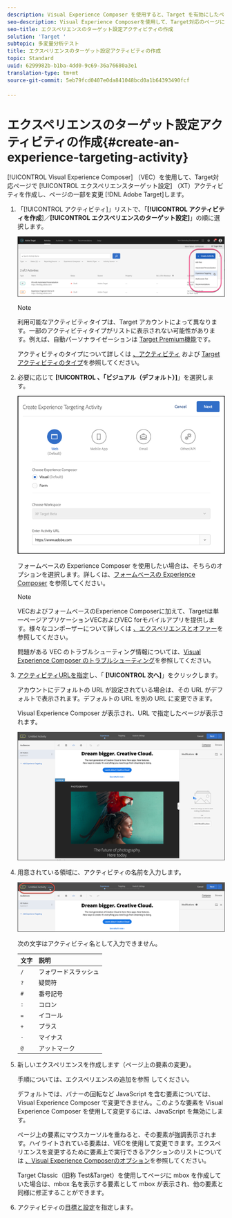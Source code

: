 ```yaml
---
description: Visual Experience Composer を使用すると、Target を有効にしたページ上にエクスペリエンスのターゲット設定アクティビティを作成し、Target 内でページの一部を変更することができます。
seo-description: Visual Experience Composerを使用して、Target対応のページにエクスペリエンスのターゲット設定アクティビティを作成し、Adobe Target内でページの一部を変更します。
seo-title: エクスペリエンスのターゲット設定アクティビティの作成
solution: 'Target '
subtopic: 多変量分析テスト
title: エクスペリエンスのターゲット設定アクティビティの作成
topic: Standard
uuid: 6299982b-b1ba-4dd0-9c69-36a76680a3e1
translation-type: tm+mt
source-git-commit: 5eb79fcd0407e0da841048bcd0a1b64393490fcf

---
```



# エクスペリエンスのターゲット設定アクティビティの作成{#create-an-experience-targeting-activity}

[!UICONTROL Visual Experience Composer] （VEC）を使用して、Target対応ページで [!UICONTROL エクスペリエンスターゲット設定] （XT）アクティビティを作成し、ページの一部を変更 [!DNL Adobe Target]します。

1. 「[!UICONTROL アクティビティ]」リストで、「**[!UICONTROL アクティビティを作成**]／**[!UICONTROL エクスペリエンスのターゲット設定]**」の順に選択します。

   ![アクティビティを作成/エクスペリエンスのターゲット設定](/help/c-activities/t-experience-target/t-xt-create/assets/xt_select-1.png)

   >[!NOTE]
   >
   >利用可能なアクティビティタイプは、Target アカウントによって異なります。一部のアクティビティタイプがリストに表示されない可能性があります。例えば、自動パーソナライゼーションは [Target Premium機能](/help/c-intro/intro.md#premium)です。

   アクティビティのタイプについて詳しくは [、アクティビティ](../../../c-activities/activities.md#concept_D317A95A1AB54674BA7AB65C7985BA03) および [Targetアクティビティのタイプ](/help/c-activities/target-activities-guide.md)を参照してください。

1. 必要に応じて **[!UICONTROL 、「ビジュアル（デフォルト）]**」を選択します。

   ![エクスペリエンスターゲット設定アクティビティの作成ダイアログボックス](/help/c-activities/t-experience-target/t-xt-create/assets/form_url-new.png)

   フォームベースの Experience Composer を使用したい場合は、そちらのオプションを選択します。詳しくは、[フォームベースの Experience Composer](https://marketing.adobe.com/resources/help/en_US/target/target/t_form_experience_composer.html) を参照してください。

   >[!NOTE]
   >
   >VECおよびフォームベースのExperience Composerに加えて、Targetは単一ページアプリケーションVECおよびVEC forモバイルアプリを提供します。様々なコンポーザーについて詳しくは [、エクスペリエンスとオファー](/help/c-experiences/experiences.md)を参照してください。

   問題がある VEC のトラブルシューティング情報については、[Visual Experience Composer のトラブルシューティング](../../../c-experiences/c-visual-experience-composer/r-troubleshoot-composer/troubleshoot-composer.md#reference_77743144F10143A3A89D56E116D296E4)を参照してください。

1. [アクティビティURLを指定](../../../c-activities/t-experience-target/t-xt-create/xt-activity-url.md#concept_D28549AAA0A14E3BB5F05F32BE8ABC90)し、「 **[!UICONTROL 次へ]**」をクリックします。

   アカウントにデフォルトの URL が設定されている場合は、その URL がデフォルトで表示されます。デフォルトの URL を別の URL に変更できます。

   Visual Experience Composer が表示され、URL で指定したページが表示されます。

   ![VEC内のエクスペリエンスターゲット設定アクティビティ](/help/c-activities/t-experience-target/t-xt-create/assets/xt-in-vec.png)

1. 用意されている領域に、アクティビティの名前を入力します。

   ![名前フィールド](/help/c-activities/t-experience-target/t-xt-create/assets/xt_name-new.png)

   次の文字はアクティビティ名として入力できません。

   | 文字 | 説明 |
   |--- |--- |
   | `/` | フォワードスラッシュ |
   | `?` | 疑問符 |
   | `#` | 番号記号 |
   | `:` | コロン |
   | `=` | イコール |
   | `+` | プラス |
   | `-` | マイナス |
   | `@` | アットマーク |

1. 新しいエクスペリエンスを作成します（ページ上の要素の変更）。

   手順については、エクスペリエンスの追加を参照 [](/help/c-activities/t-experience-target/t-xt-create/xt-add-experience.md)してください。

   デフォルトでは、バナーの回転など JavaScript を含む要素については、Visual Experience Composer で変更できません。このような要素を Visual Experience Composer を使用して変更するには、JavaScript を無効にします。

   ページ上の要素にマウスカーソルを重ねると、その要素が強調表示されます。ハイライトされている要素は、VECを使用して変更できます。エクスペリエンスを変更するために要素上で実行できるアクションのリストについては [、Visual Experience Composerのオプション](/help/c-experiences/c-visual-experience-composer/viztarget-options.md)を参照してください。

   Target Classic（旧称 Test&amp;Target）を使用してページに mbox を作成していた場合は、mbox 名を表示する要素として mbox が表示され、他の要素と同様に修正することができます。

1. アクティビティの[目標と設定](../../../c-activities/t-experience-target/t-xt-create/xt-goals-and-settings.md#reference_B25389FD6F3A4989801E740364B089CC)を指定します。
